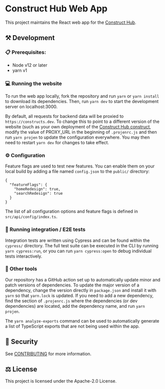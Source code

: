 # Construct Hub Web App

This project maintains the React web app for the [Construct Hub].

[construct hub]: https://github.com/cdklabs/construct-hub
## :hammer_and_pick: Development

### :clipboard: Prerequisites:

- Node v12 or later
- yarn v1

### :computer: Running the website

To run the web app locally, fork the repository and run `yarn` or `yarn install`
to download its dependencies. Then, run `yarn dev` to start the development
server on localhost:3000.

By default, all requests for backend data will be proxied to
`https://constructs.dev`. To change this to point to a different version of the
website (such as your own deployment of the [Construct Hub
construct](https://github.com/cdklabs/construct-hub), modify the value of
PROXY_URL in the beginning of `.projenrc.js` and then run `yarn projen` to
update the configuration everywhere. You may then need to restart `yarn dev` for
changes to take effect.

### :gear: Configuration

Feature flags are used to test new features. You can enable them on your local
build by adding a file named `config.json` to the `public/` directory:

```
{
  "featureFlags": {
    "homeRedesign": true,
    "searchRedesign": true
  }
}
```

The list of all configuration options and feature flags is defined in
`src/api/config/index.ts`.

### :test_tube: Running integration / E2E tests

Integration tests are written using Cypress and can be found within the
`cypress/` directory. The full test suite can be executed in the CLI by running
`yarn cypress:run`, or you can run `yarn cypress:open` to debug individual tests
interactively.

### :toolbox: Other tools

Our repository has a GitHub action set up to automatically update minor and
patch versions of dependencies. To update the major version of a dependency,
change the version directly in `package.json` and install it with `yarn` so that
`yarn.lock` is updated. If you need to add a new dependency, find the section of
`.projenrc.js` where the dependencies (or dev dependencies) are located, add the
dependency name, and run `yarn projen`.

The `yarn analyze-exports` command can be used to automatically generate a list
of TypeScript exports that are not being used within the app.

## :cop: Security

See [CONTRIBUTING](CONTRIBUTING.md#security-issue-notifications) for more
information.

## :balance_scale: License

This project is licensed under the Apache-2.0 License.
